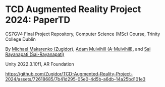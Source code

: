 # TCD Augmented Reality Project 2024: PaperTD

CS7GV4 Final Project Repository, Computer Science (MSc) Course, Trinity College Dublin

By [Michael Makarenko (Zugidor)](https://github.com/Zugidor), [Adam Mulvihill (A-Mulvihill)](https://github.com/A-Mulvihill), and [Sai Rayanapati (Sai-Rayanapati)](https://github.com/Sai-Rayanapati)

Unity 2022.3.10f1, AR Foundation


https://github.com/Zugidor/TCD-Augmented-Reality-Project-2024/assets/72618685/7b41d295-05e0-4d5b-a6db-14a25bd101e3

